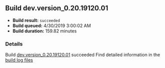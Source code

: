 ## Build dev.version_0.20.19120.01
- **Build result:** `succeeded`
- **Build queued:** 4/30/2019 3:00:02 AM
- **Build duration:** 159.82 minutes
### Details
Build [dev.version_0.20.19120.01](https://winappstudio.visualstudio.com/web/build.aspx?pcguid=a4ef43be-68ce-4195-a619-079b4d9834c2&builduri=vstfs%3a%2f%2f%2fBuild%2fBuild%2f27858) succeeded
Find detailed information in the [build log files](https://uwpctdiags.blob.core.windows.net/buildlogs/dev.version_0.20.19120.01_logs.zip)

